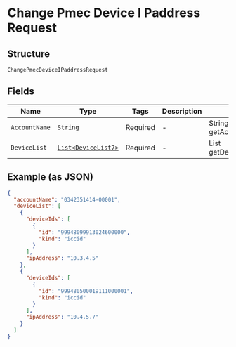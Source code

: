 
# Change Pmec Device I Paddress Request

## Structure

`ChangePmecDeviceIPaddressRequest`

## Fields

| Name | Type | Tags | Description | Getter | Setter |
|  --- | --- | --- | --- | --- | --- |
| `AccountName` | `String` | Required | - | String getAccountName() | setAccountName(String accountName) |
| `DeviceList` | [`List<DeviceList7>`](../../doc/models/device-list-7.md) | Required | - | List<DeviceList7> getDeviceList() | setDeviceList(List<DeviceList7> deviceList) |

## Example (as JSON)

```json
{
  "accountName": "0342351414-00001",
  "deviceList": [
    {
      "deviceIds": [
        {
          "id": "99948099913024600000",
          "kind": "iccid"
        }
      ],
      "ipAddress": "10.3.4.5"
    },
    {
      "deviceIds": [
        {
          "id": "999480500019111000001",
          "kind": "iccid"
        }
      ],
      "ipAddress": "10.4.5.7"
    }
  ]
}
```

